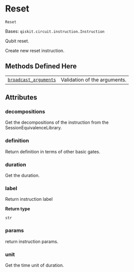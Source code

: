 # Reset

<span id="undefined" />

`Reset`

Bases: `qiskit.circuit.instruction.Instruction`

Qubit reset.

Create new reset instruction.

## Methods Defined Here

|                                                                                                                                                                               |                              |
| ----------------------------------------------------------------------------------------------------------------------------------------------------------------------------- | ---------------------------- |
| [`broadcast_arguments`](qiskit.circuit.library.Reset.broadcast_arguments#qiskit.circuit.library.Reset.broadcast_arguments "qiskit.circuit.library.Reset.broadcast_arguments") | Validation of the arguments. |

## Attributes

<span id="undefined" />

### decompositions

Get the decompositions of the instruction from the SessionEquivalenceLibrary.

<span id="undefined" />

### definition

Return definition in terms of other basic gates.

<span id="undefined" />

### duration

Get the duration.

<span id="undefined" />

### label

Return instruction label

**Return type**

`str`

<span id="undefined" />

### params

return instruction params.

<span id="undefined" />

### unit

Get the time unit of duration.
